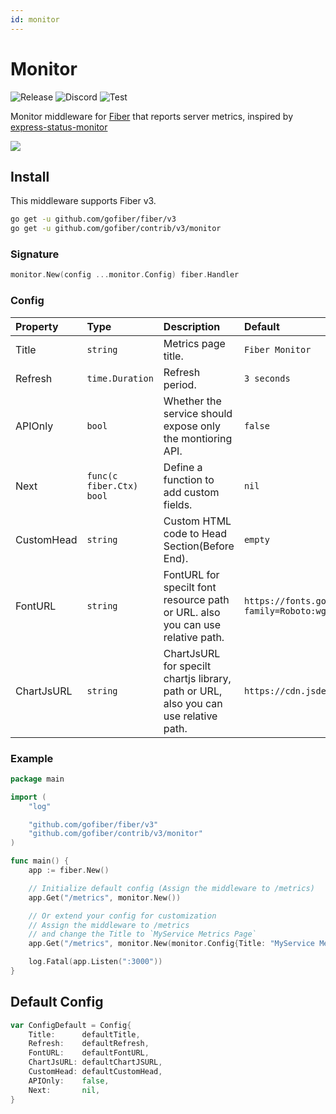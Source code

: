 ```yaml
---
id: monitor
---
```


# Monitor

![Release](https://img.shields.io/github/v/tag/gofiber/contrib?filter=monitor*)
![Discord](https://img.shields.io/discord/704680098577514527?style=flat&label=%F0%9F%92%AC%20discord&color=00ACD7)
![Test](https://github.com/gofiber/contrib/workflows/Test%20Monitor/badge.svg)

Monitor middleware for [Fiber](https://github.com/gofiber/fiber) that reports server metrics, inspired by [express-status-monitor](https://github.com/RafalWilinski/express-status-monitor)

![](https://i.imgur.com/nHAtBpJ.gif)

## Install

This middleware supports Fiber v3.

```sh
go get -u github.com/gofiber/fiber/v3
go get -u github.com/gofiber/contrib/v3/monitor
```

### Signature

```go
monitor.New(config ...monitor.Config) fiber.Handler
```

### Config

| Property   | Type                      | Description                                                                          | Default                                                                     |
| :--------- | :------------------------ | :----------------------------------------------------------------------------------- | :-------------------------------------------------------------------------- |
| Title      | `string`                  | Metrics page title.                                                                  | `Fiber Monitor`                                                             |
| Refresh    | `time.Duration`           | Refresh period.                                                                      | `3 seconds`                                                                 |
| APIOnly    | `bool`                    | Whether the service should expose only the montioring API.                           | `false`                                                                     |
| Next       | `func(c fiber.Ctx) bool` | Define a function to add custom fields.                                              | `nil`                                                                       |
| CustomHead | `string`                  | Custom HTML code to Head Section(Before End).                                        | `empty`                                                                     |
| FontURL    | `string`                  | FontURL for specilt font resource path or URL. also you can use relative path.       | `https://fonts.googleapis.com/css2?family=Roboto:wght@400;900&display=swap` |
| ChartJsURL | `string`                  | ChartJsURL for specilt chartjs library, path or URL, also you can use relative path. | `https://cdn.jsdelivr.net/npm/chart.js@2.9/dist/Chart.bundle.min.js`        |

### Example

```go
package main

import (
    "log"

    "github.com/gofiber/fiber/v3"
    "github.com/gofiber/contrib/v3/monitor"
)

func main() {
    app := fiber.New()

    // Initialize default config (Assign the middleware to /metrics)
    app.Get("/metrics", monitor.New())

    // Or extend your config for customization
    // Assign the middleware to /metrics
    // and change the Title to `MyService Metrics Page`
    app.Get("/metrics", monitor.New(monitor.Config{Title: "MyService Metrics Page"}))

    log.Fatal(app.Listen(":3000"))
}
```


## Default Config

```go
var ConfigDefault = Config{
    Title:      defaultTitle,
    Refresh:    defaultRefresh,
    FontURL:    defaultFontURL,
    ChartJsURL: defaultChartJSURL,
    CustomHead: defaultCustomHead,
    APIOnly:    false,
    Next:       nil,
}
```
